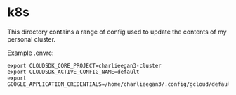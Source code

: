 # k8s

This directory contains a range of config used to update the contents of my
personal cluster.

Example .envrc:

```
export CLOUDSDK_CORE_PROJECT=charlieegan3-cluster
export CLOUDSDK_ACTIVE_CONFIG_NAME=default
export GOOGLE_APPLICATION_CREDENTIALS=/home/charlieegan3/.config/gcloud/default_creds.json
```
